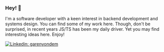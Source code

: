 ### Hey! 👋

I'm a software developer with a keen interest in backend development and systems design. You can find some of my work here. Though, don't be surprised, in recent years JS/TS has been my daily driver. Yet you may find interesting ideas here. Enjoy!

[![Linkedin: garenyondem](https://img.shields.io/badge/-garenyondem-gray?style=flat-round&logo=Linkedin&logoColor=white&link=https://www.linkedin.com/in/garenyondem)](https://www.linkedin.com/in/garenyondem/)
